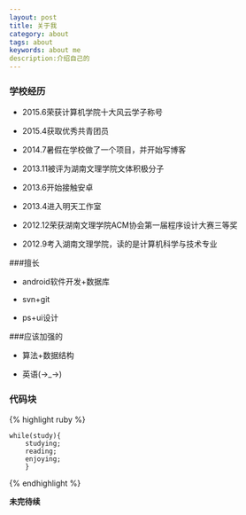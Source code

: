 ```yaml
---
layout: post
title: 关于我
category: about
tags: about
keywords: about me
description:介绍自己的
---
```


### 学校经历

- 2015.6荣获计算机学院十大风云学子称号

- 2015.4获取优秀共青团员

- 2014.7暑假在学校做了一个项目，并开始写博客

- 2013.11被评为湖南文理学院文体积极分子

- 2013.6开始接触安卓

- 2013.4进入明天工作室

- 2012.12荣获湖南文理学院ACM协会第一届程序设计大赛三等奖

- 2012.9考入湖南文理学院，读的是计算机科学与技术专业

###擅长
- android软件开发+数据库

- svn+git

- ps+ui设计

###应该加强的
- 算法+数据结构

- 英语(→_→)

### 代码块
{% highlight ruby %}
    
	while(study){
		studying;
		reading;
		enjoying;
		}
{% endhighlight %}

**未完待续**
